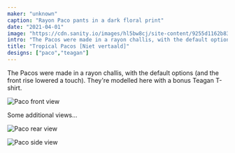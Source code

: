 ```yaml
---
maker: "unknown"
caption: "Rayon Paco pants in a dark floral print"
date: "2021-04-01"
image: "https://cdn.sanity.io/images/hl5bw8cj/site-content/9255d1162b83bc4691a6029126944d2e714d33e1-1539x1800.jpg"
intro: "The Pacos were made in a rayon challis, with the default options (and the front rise lowered a touch). They're modelled here with a bonus Teagan T-shirt."
title: "Tropical Pacos [Niet vertaald]"
designs: ["paco","teagan"]
---
```


The Pacos were made in a rayon challis, with the default options (and the front rise lowered a touch). They're modelled here with a bonus Teagan T-shirt.

![Paco front view](https://posts.freesewing.org/uploads/paco_by_karen_showcase2_85c38807f6.jpeg "Paco front view")

Some additional views...

![Paco rear view](https://posts.freesewing.org/uploads/paco_by_karen_showcase3_ae80f66814.jpeg)

![Paco side view](https://posts.freesewing.org/uploads/paco_by_karen_showcase4_3a7cb22fff.jpeg)
